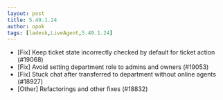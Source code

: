 ```yaml
---
layout: post
title: 5.49.1.24
author: opok
tags: [ladesk,LiveAgent,5.49.1.24]
---
```

- [Fix] Keep ticket state incorrectly checked by default for ticket action (#19068)
- [Fix] Avoid setting department role to admins and owners (#19053)
- [Fix] Stuck chat after transferred to department without online agents (#18927)
- [Other] Refactorings and other fixes (#18832)
